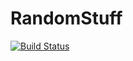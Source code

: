 # RandomStuff

[![Build Status](https://travis-ci.com/essenciary/RandomStuff.jl.svg?branch=master)](https://travis-ci.com/essenciary/RandomStuff.jl)
